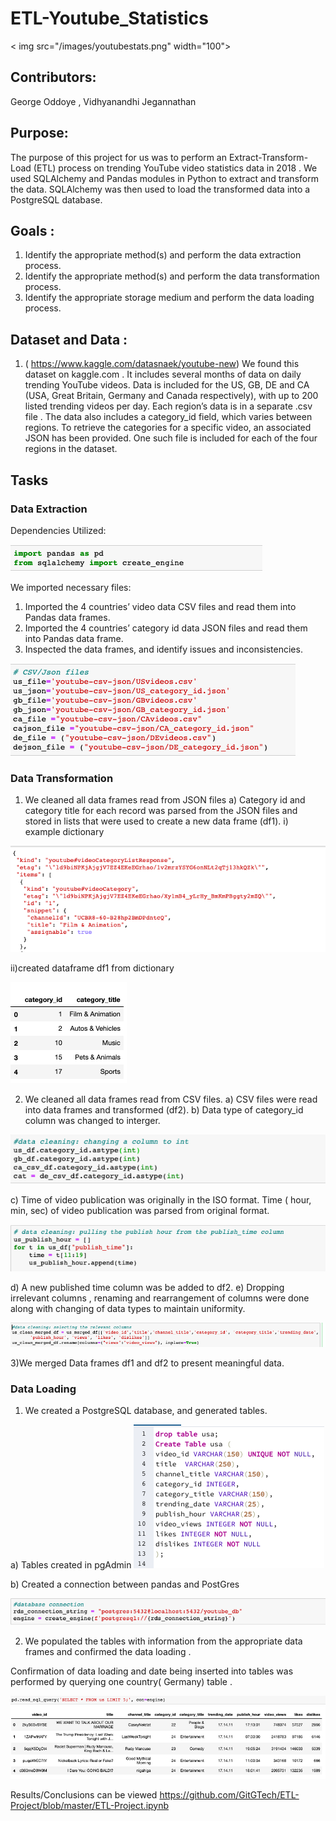 # ETL-Youtube_Statistics
< img src="/images/youtubestats.png" width="100">                             
## Contributors:
George Oddoye , Vidhyanandhi Jegannathan

## Purpose:
The purpose of this project  for us was to perform an Extract-Transform-Load (ETL) process on  trending YouTube video statistics data in 2018 . We used SQLAlchemy and Pandas modules in Python to extract and transform the data. SQLAlchemy was then used to load the transformed data into a PostgreSQL database.

## Goals :
1.	Identify the appropriate method(s) and perform the data extraction process.
2.	Identify the appropriate method(s) and perform the data transformation process.
3.	Identify the appropriate storage medium and perform the data loading process.

## Dataset and Data :
1.	( https://www.kaggle.com/datasnaek/youtube-new)
We found this dataset on kaggle.com . It includes several months of data on daily trending YouTube videos. Data is included for the US, GB, DE and CA (USA, Great Britain, Germany and Canada respectively), with up to 200 listed trending videos per day.
Each region’s data is in a separate  .csv file . The data also includes a category_id field, which varies between regions. To retrieve the categories for a specific video, an associated JSON has been provided. One such file is included for each of the four regions in the dataset.

## Tasks
### Data Extraction
Dependencies Utilized:

![libraries](/images/dependencies.png)

We imported necessary files:
1.	Imported the  4 countries’  video data CSV files and read them into Pandas data frames.
2.	Imported the 4 countries’  category id data JSON files and read them into Pandas data frame.
3.	Inspected the data frames, and identify issues and inconsistencies.

![allfiles](/images/allfiles.png)

### Data Transformation
1) We cleaned all data frames read from JSON files 
a)	Category id  and category title for each record was parsed from the JSON files and stored in lists that were used to create a new data frame (df1).
i) example dictionary 

![dict](/images/usa_dict.png)

ii)created dataframe df1 from dictionary

![df from dict](/images/dictTodf.png)


2) We cleaned all data frames read from CSV files.
a)	CSV files were read into data frames and transformed (df2).
b) Data type of category_id column was changed to interger.

![integer](/images/interger.png)

c)	Time of video publication was originally in the ISO format. Time ( hour, min, sec)  of video publication was parsed from original format.

![publish hour](/images/publish_hour.png)

d)	A new published time column was be added to df2. 
e)	Dropping irrelevant columns , renaming and rearrangement of columns were done along with changing of data types to maintain uniformity.

![relevant columns](/images/relevant_columns.png)

3)We merged Data frames df1 and df2 to present meaningful data. 

### Data Loading
1. We	created a PostgreSQL database, and generated tables.

a) Tables created in pgAdmin
![tables](/images/createTable.png)

b) Created a connection between pandas and PostGres

![connection](/images/dbs_connection.png)

2. We	populated the tables with information from the appropriate data frames and confirmed the data loading .

Confirmation of data loading and date being inserted into tables was performed by querying one country( Germany) table .

![confirmation](/images/finaltable.png)


Results/Conclusions can be viewed 
https://github.com/GitGTech/ETL-Project/blob/master/ETL-Project.ipynb
